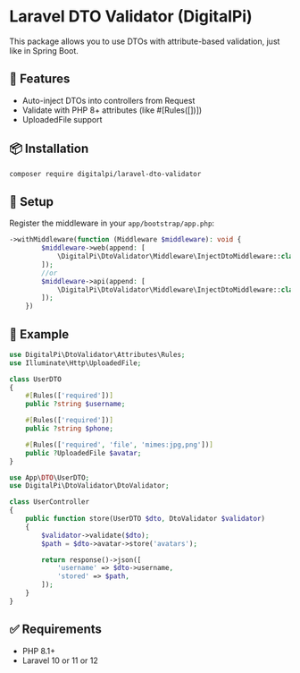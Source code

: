 # Laravel DTO Validator (DigitalPi)

This package allows you to use DTOs with attribute-based validation, just like in Spring Boot.

## 🚀 Features

- Auto-inject DTOs into controllers from Request
- Validate with PHP 8+ attributes (like #[Rules([])])
- UploadedFile support

## 📦 Installation

```bash
composer require digitalpi/laravel-dto-validator
```

## 🧩 Setup

Register the middleware in your `app/bootstrap/app.php`:

```php
->withMiddleware(function (Middleware $middleware): void {
        $middleware->web(append: [
            \DigitalPi\DtoValidator\Middleware\InjectDtoMiddleware::class,
        ]);
        //or
        $middleware->api(append: [
            \DigitalPi\DtoValidator\Middleware\InjectDtoMiddleware::class,
        ]);
    })
```

## 📁 Example

```php
use DigitalPi\DtoValidator\Attributes\Rules;
use Illuminate\Http\UploadedFile;

class UserDTO
{
    #[Rules(['required'])]
    public ?string $username;

    #[Rules(['required'])]
    public ?string $phone;

    #[Rules(['required', 'file', 'mimes:jpg,png'])]
    public ?UploadedFile $avatar;
}
```

```php
use App\DTO\UserDTO;
use DigitalPi\DtoValidator\DtoValidator;

class UserController
{
    public function store(UserDTO $dto, DtoValidator $validator)
    {
        $validator->validate($dto);
        $path = $dto->avatar->store('avatars');

        return response()->json([
            'username' => $dto->username,
            'stored' => $path,
        ]);
    }
}
```

## ✅ Requirements

- PHP 8.1+
- Laravel 10 or 11 or 12
